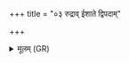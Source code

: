 +++
title = "०३ रुद्राव् ईशाते द्विपदाम्"

+++
<details><summary>मूलम् (GR)</summary>

रुद्राव् ईशाते द्विपदां चतुष्पदां  
तयोर् वयम् अधिवाके स्याम ।  
पक्वैर् वित्थैः प्रतिभूषन्त एनौ  
वयं देवानां सुमतौ स्याम ॥
</details>